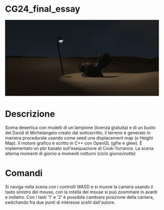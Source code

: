 # CG24_final_essay
![alt text](https://github.com/DavideFantasia/CG24_final_essay/blob/main/screenshots/Screenshot%202024-08-10%20013057.png?raw=true)
##
# Descrizione
Scena desertica con modelli di un lampione (licenza gratuita) e di un busto del David di Michelangelo creato dal sottoscritto, il terreno è generato in maniera procedurale usando come seed una displacement map (o Height Map). Il motore grafico è scritto in C++ con OpenGL (glfw e glew).
È implementato un pbr basato sull'esequazione di Cook-Torrance. La scena alterna momenti di giorno a momenti notturni (ciclo giorno/notte)
# Comandi
Si naviga nella scena con i controlli WASD e si muove la camera usando il tasto sinistro del mouse, con la rotella del mouse si può zoommare in avanti e indietro. Con i tasti '1' e '2' è possibile cambiare posizione della camera, switchando fra due punti di interesse scelti dall'autore.
